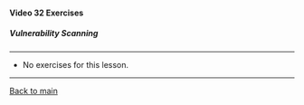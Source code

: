 #### Video 32 Exercises

##### Vulnerability Scanning

---

- No exercises for this lesson.

---

[Back to main](https://github.com/rot0xd/CBTNuggets/blob/master/CEHv9/README.md)

